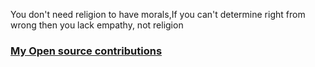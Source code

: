 
You don't need religion to have morals,If you can't determine right from wrong then you lack empathy, not religion

<a href = "https://www.youtube.com/watch?v=DATM41KTbVc"><h3>My Open source contributions</h3></a>
